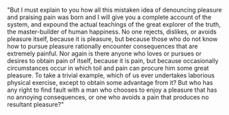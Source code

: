 "But I must explain to you how all this mistaken idea of denouncing pleasure and
praising pain was born and I will give you a complete account of the system, and
expound the actual teachings of the great explorer of the truth, the
master-builder of human happiness. No one rejects, dislikes, or avoids pleasure
itself, because it is pleasure, but because those who do not know how to pursue
pleasure rationally encounter consequences that are extremely painful. Nor again
is there anyone who loves or pursues or desires to obtain pain of itself, because
it is pain, but because occasionally circumstances occur in which toil and pain
can procure him some great pleasure. To take a trivial example, which of us ever
undertakes laborious physical exercise, except to obtain some advantage from it?
But who has any right to find fault with a man who chooses to enjoy a pleasure
that has no annoying consequences, or one who avoids a pain that produces no
resultant pleasure?"

